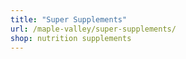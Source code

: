 ```yaml
---
title: "Super Supplements"
url: /maple-valley/super-supplements/
shop: nutrition supplements
---
```

